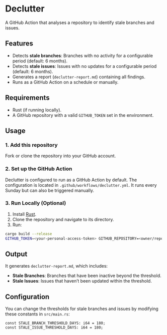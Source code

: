 # Declutter

A GitHub Action that analyses a repository to identify stale branches and issues.

## Features

- Detects **stale branches**: Branches with no activity for a configurable period (default: 6 months).
- Detects **stale issues**: Issues with no updates for a configurable period (default: 6 months).
- Generates a report (`declutter-report.md`) containing all findings.
- Runs as a GitHub Action on a schedule or manually.

## Requirements

- Rust (if running locally).
- A GitHub repository with a valid `GITHUB_TOKEN` set in the environment.

## Usage

### 1. Add this repository
Fork or clone the repository into your GitHub account.

### 2. Set up the GitHub Action

Declutter is configured to run as a GitHub Action by default. The configuration is located in `.github/workflows/declutter.yml`. It runs every Sunday but can also be triggered manually.

### 3. Run Locally (Optional)

1. Install [Rust](https://rustup.rs/).
2. Clone the repository and navigate to its directory.
3. Run:

```bash
cargo build --release
GITHUB_TOKEN=<your-personal-access-token> GITHUB_REPOSITORY=<owner/repo> ./target/release/declutter
```

## Output

It generates `declutter-report.md`, which includes:

- **Stale Branches**: Branches that have been inactive beyond the threshold.
- **Stale Issues**: Issues that haven’t been updated within the threshold.

## Configuration

You can change the thresholds for stale branches and issues by modifying these constants in `src/main.rs`:

```
const STALE_BRANCH_THRESHOLD_DAYS: i64 = 180;
const STALE_ISSUE_THRESHOLD_DAYS: i64 = 180;
```
